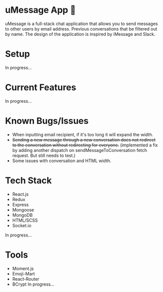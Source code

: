 # uMessage App 📱

uMessage is a full-stack chat application that allows you to send messages to other users by email address. Previous conversations that be filtered out by name. The design of the application is inspired by iMessage and Slack. 

# Setup

In progress...

# Current Features

In progress...

# Known Bugs/Issues
* When inputting email recipient, if it's too long it will expand the width. 
* ~~Sending a new message through a new conversation does not redirect to the conversation without redirecting for everyone.~~ (implemented a fix by adding another dispatch on sendMessageToConversation fetch request. But still needs to test.)
* Some issues with conversation and HTML width.

# Tech Stack

* React.js
* Redux
* Express
* Mongoose
* MongoDB
* HTML/SCSS
* Socket.io

In progress...

# Tools

* Moment.js
* Emoji-Mart 
* React-Router
* BCrypt
In progress...